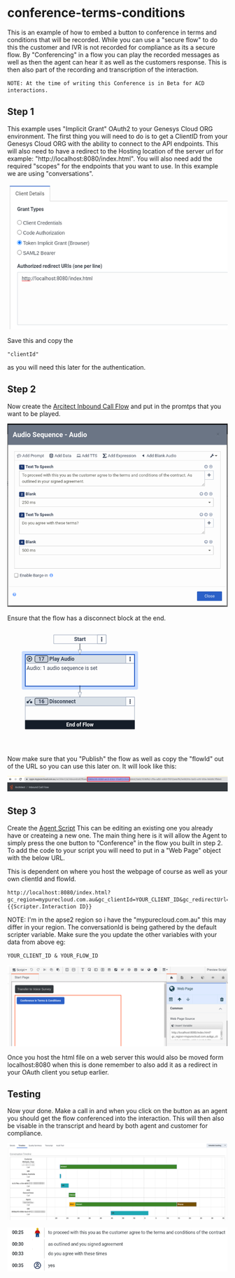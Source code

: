 # conference-terms-conditions
This is an example of how to embed a button to conference in terms and conditions that will be recorded. While you can use a "secure flow" to do this the customer and IVR is not recorded for compliance as its a secure flow. By "Conferencing" in a flow you can play the recorded messages as well as then the agent can hear it as well as the customers response. This is then also part of the recording and transcription of the interaction.

    NOTE: At the time of writing this Conference is in Beta for ACD interactions.


## Step 1

This example uses "Implicit Grant" OAuth2 to your Genesys Cloud ORG environment. The first thing you will need to do is to get a ClientID from your Genesys Cloud ORG with the ability to connect to the API endpoints. This will also need to have a redirect to the Hosting location of the server url for example: "http://localhost:8080/index.html". You will also need add the required "scopes" for the endpoints that you want to use. In this example we are using "conversations".

![](/docs/images/oauth.png?raw=true)

Save this and copy the 

    "clientId" 
    
as you will need this later for the authentication.

## Step 2

Now create the [Arcitect Inbound Call Flow](https://help.mypurecloud.com/articles/add-the-inbound-call-flow/) and put in the promtps that you want to be played.

![](/docs/images/prompts.png?raw=true)

Ensure that the flow has a disconnect block at the end.

![](/docs/images/flow.png?raw=true)

Now make sure that you "Publish" the flow as well as copy the "flowId" out of the URL so you can use this later on. It will look like this:

![](/docs/images/flowId.png?raw=true)

## Step 3

Create the [Agent Script](https://help.mypurecloud.com/articles/create-script/) This can be editing an existing one you already have or createing a new one. The main thing here is it will allow the Agent to simply press the one button to "Conference" in the flow you built in step 2. To add the code to your script you will need to put in a "Web Page" object with the below URL.

This is dependent on where you host the webpage of course as well as your own clientId and flowId.

    http://localhost:8080/index.html?gc_region=mypurecloud.com.au&gc_clientId=YOUR_CLIENT_ID&gc_redirectUrl=http://localhost:8080/index.html&gc_flowId=YOUR_FLOW_ID&gc_conversationId={{Scripter.Interaction ID}}

NOTE: I'm in the apse2 region so i have the "mypurecloud.com.au" this may differ in your region. The conversationId is being gathered by the default scripter variable. Make sure the you update the other variables with your data from above eg: 

    YOUR_CLIENT_ID & YOUR_FLOW_ID

![](/docs/images/script.png?raw=true)

Once you host the html file on a web server this would also be moved form localhost:8080 when this is done remember to also add it as a redirect in your OAuth client you setup earlier.

## Testing

Now your done. Make a call in and when you click on the button as an agent you should get the flow conferenced into the interaction. This will then also be visable in the transcript and heard by both agent and customer for compliance.

![](/docs/images/timeline.png?raw=true)

![](/docs/images/transcript.png?raw=true)
